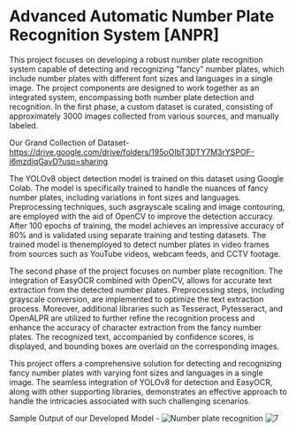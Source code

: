 # Advanced Automatic Number Plate Recognition System [ANPR]
This project focuses on developing a robust number plate recognition system capable of
detecting and recognizing "fancy" number plates, which include number plates with different font
sizes and languages in a single image. The project components are designed to work together as
an integrated system, encompassing both number plate detection and recognition.
In the first phase, a custom dataset is curated, consisting of approximately 3000 images collected
from various sources, and manually labeled. 

Our Grand Collection of Dataset- https://drive.google.com/drive/folders/195oOIbT3DTY7M3rYSPOF-i6mzdiqGavD?usp=sharing

The YOLOv8 object detection model is trained on this dataset using Google Colab. The model is 
specifically trained to handle the nuances of fancy number plates, including variations in font 
sizes and languages. Preprocessing techniques, such asgrayscale scaling and image contouring, 
are employed with the aid of OpenCV to improve the detection accuracy. After 100 epochs of training,
the model achieves an impressive accuracy of 80% and is validated using separate training and testing 
datasets. The trained model is thenemployed to detect number plates in video frames from sources 
such as YouTube videos, webcam feeds, and CCTV footage.

The second phase of the project focuses on number plate recognition. The integration of EasyOCR
combined with OpenCV, allows for accurate text extraction from the detected number plates.
Preprocessing steps, including grayscale conversion, are implemented to optimize the text
extraction process. Moreover, additional libraries such as Tesseract, Pytesseract, and OpenALPR
are utilized to further refine the recognition process and enhance the accuracy of character
extraction from the fancy number plates. The recognized text, accompanied by confidence scores,
is displayed, and bounding boxes are overlaid on the corresponding images.

This project offers a comprehensive solution for detecting and recognizing fancy number
plates with varying font sizes and languages in a single image. The seamless integration of
YOLOv8 for detection and EasyOCR, along with other supporting libraries, demonstrates an
effective approach to handle the intricacies associated with such challenging scenarios. 


Sample Output of our Developed Model -
<img src="https://drive.google.com/file/d/1c_ZaCO2ChQprrlaI20pXjjGZJ7NCpEYa/view?usp=sharing)https://drive.google.com/file/d/1c_ZaCO2ChQprrlaI20pXjjGZJ7NCpEYa/view?usp=sharing" alt="Number plate recognition">
![7](https://github.com/samay-jain/Advanced-Automatic-Number-Plate-Recognition-System-ANPR-/assets/116068471/9fd100cc-cd6c-434e-b778-382f24cc22d8)
